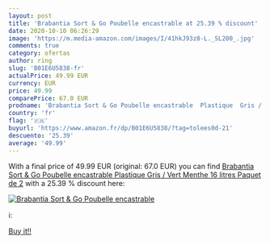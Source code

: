 ```yaml
---
layout: post
title: 'Brabantia Sort & Go Poubelle encastrable at 25.39 % discount'
date: 2020-10-10 06:26:29
image: 'https://m.media-amazon.com/images/I/41hkJ93z8-L._SL200_.jpg'
comments: true
category: ofertas
author: ring
slug: 'B01E6U5838-fr'
actualPrice: 49.99 EUR
currency: EUR
price: 49.99
comparePrice: 67.0 EUR
prodname: 'Brabantia Sort & Go Poubelle encastrable  Plastique  Gris / Vert Menthe   16 litres  Paquet de 2'
country: 'fr'
flag: '🇫🇷'
buyurl: 'https://www.amazon.fr/dp/B01E6U5838/?tag=tolees0d-21'
descuento: '25.39'
average: '49.99'
---
```


With a final price of 49.99 EUR (original: 67.0 EUR) you can find [Brabantia Sort & Go Poubelle encastrable  Plastique  Gris / Vert Menthe   16 litres  Paquet de 2](https://www.amazon.fr/dp/B01E6U5838/?tag=tolees0d-21) with a  25.39 % discount here:

[![Brabantia Sort & Go Poubelle encastrable](https://m.media-amazon.com/images/I/41hkJ93z8-L._SL200_.jpg)](https://www.amazon.fr/dp/B01E6U5838/?tag=tolees0d-21)

ℹ️:


[Buy it!!](https://www.amazon.fr/dp/B01E6U5838/?tag=tolees0d-21)
